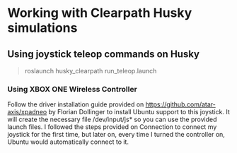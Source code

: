 # Working with Clearpath Husky simulations

## Using joystick teleop commands on Husky

> roslaunch husky_clearpath run_teleop.launch

### Using XBOX ONE Wireless Controller

Follow the driver installation guide provided on https://github.com/atar-axis/xpadneo by Florian Dollinger to install Ubuntu support to this joystick. It will create the necessary file /dev/input/js* so you can use the provided launch files. I followed the steps provided on Connection to connect my joystick for the first time, but later on, every time I turned the controller on, Ubuntu would automatically connect to it.